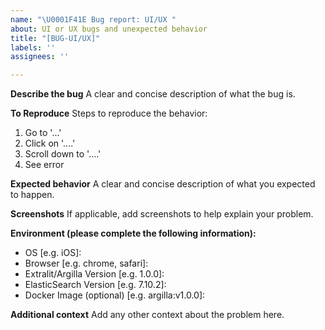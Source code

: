 ```yaml
---
name: "\U0001F41E Bug report: UI/UX "
about: UI or UX bugs and unexpected behavior
title: "[BUG-UI/UX]"
labels: ''
assignees: ''

---
```


**Describe the bug**
A clear and concise description of what the bug is.

**To Reproduce**
Steps to reproduce the behavior:
1. Go to '...'
2. Click on '....'
3. Scroll down to '....'
4. See error

**Expected behavior**
A clear and concise description of what you expected to happen.

**Screenshots**
If applicable, add screenshots to help explain your problem.

<!-- Since version 1.16.0 you can use `python -m argilla info` command to easily get the used versions -->
**Environment (please complete the following information):**
 - OS [e.g. iOS]:
 - Browser [e.g. chrome, safari]:
 - Extralit/Argilla Version [e.g. 1.0.0]:
 - ElasticSearch Version [e.g. 7.10.2]:
 - Docker Image (optional) [e.g. argilla:v1.0.0]:

**Additional context**
Add any other context about the problem here.
